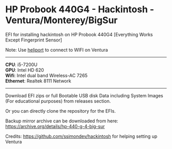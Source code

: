 # HP Probook 440G4 - Hackintosh - Ventura/Monterey/BigSur
EFI for installing hackintosh on HP Probook 440G4 
 [Everything Works Except Fingerprint Sensor]

  Note: Use [heliport](https://github.com/OpenIntelWireless/HeliPort) to connect to WIFI on Ventura
 <hr></hr>
 
**CPU**: i5-7200U<br>
**GPU**: Intel HD 620<br>
**Wifi**: Intel dual band Wireless-AC 7265<br>
**Ethernet**: Realtek 8111 Network

<hr></hr>
Download EFI zips or full Bootable USB disk Data including System Images (For educational purposes) from releases section.

Or you can directly clone the repository for the EFIs.


Backup mirror archive can be downloaded from here: https://archive.org/details/hp-440-g-4-big-sur


Credits:
https://github.com/ssimondev/hackintosh for helping setting up Ventura 